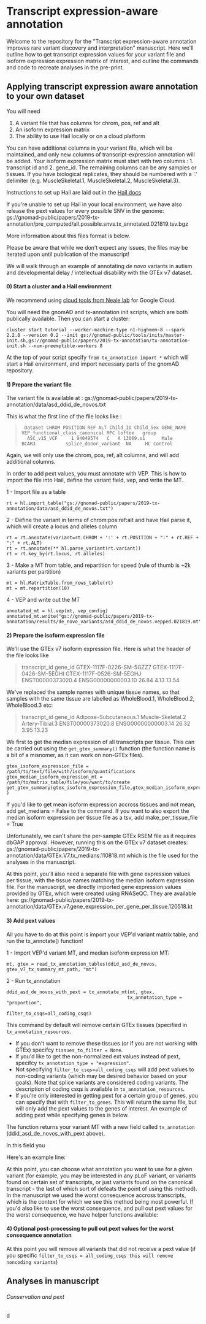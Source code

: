 # Transcript expression-aware annotation 

Welcome to the repository for the "Transcript expression-aware annotation improves rare variant discovery and interpretation" manuscript. Here we'll outline how to get transcript expression values for your variant file and isoform expression expression matrix of interest, and outline the commands and code to recreate analyses in the pre-print. 

## Applying transcript expression aware annotation to your own dataset

You will need 
  1) A variant file that has columns for chrom, pos, ref and alt
  2) An isoform expression matrix 
  3) The ability to use Hail locally or on a cloud platform 
  
You can have additional columns in your variant file, which will be maintained, and only new columns of transcript-expression annotation will be added. Your isoform expression matrix must start with two columns : 1. transcript id and 2. gene_id. The remaining columns can be any samples or tissues. If you have biological replicates, they should be numbered with a '.' delimiter (e.g. MuscleSkeletal.1, MuscleSkeletal.2, MuscleSkeletal.3). 
 
Instructions to set up Hail are laid out in the [Hail docs](https://hail.is/docs/0.2/)

If you're unable to set up Hail in your local environment, we have also release the pext values for every possible SNV in the genome: gs://gnomad-public/papers/2019-tx-annotation/pre_computed/all.possible.snvs.tx_annotated.021819.tsv.bgz

More information about this files format is below.

Please be aware that while we don't expect any issues, the files may be iterated upon until publication of the manuscript! 

We will walk through an example of annotating *de novo* variants in autism and developmental delay / intellectual disability with the GTEx v7 dataset. 

#### 0) Start a cluster and a Hail environment
We recommend using [cloud tools from Neale lab](https://github.com/Nealelab/cloudtools) for Google Cloud.

You will need the gnomAD and tx-annotation init scripts, which are both publically available. Then you can start a cluster:

```
cluster start tutorial --worker-machine-type n1-highmem-8 --spark 2.2.0 --version 0.2 --init gs://gnomad-public/tools/inits/master-init.sh,gs://gnomad-public/papers/2019-tx-annotation/tx-annotation-init.sh --num-preemptible-workers 8
```

At the top of your script specify `from tx_annotation import *` which will start a Hail environment, and import necessary parts of the gnomAD repository.

#### 1) Prepare the variant file 
The variant file is available at : gs://gnomad-public/papers/2019-tx-annotation/data/asd_ddid_de_novos.txt

This is what the first line of the file looks like : 
>      DataSet CHROM POSITION REF ALT Child_ID Child_Sex GENE_NAME VEP_functional_class_canonical MPC loftee   group
>       ASC_v15_VCF     1 94049574   C   A 13069.s1      Male     BCAR3           splice_donor_variant  NA     HC Control

Again, we will only use the chrom, pos, ref, alt columns, and will add additional columns. 

In order to add pext values, you must annotate with VEP. This is how to import the file into Hail, define the variant field, vep, and write the MT. 

1 - Import file as a table 
```
rt = hl.import_table("gs://gnomad-public/papers/2019-tx-annotation/data/asd_ddid_de_novos.txt")
```
2 - Define the variant in terms of chrom:pos:ref:alt and have Hail parse it, which will create a locus and alleles column
```
rt = rt.annotate(variant=rt.CHROM + ':' + rt.POSITION + ":" + rt.REF + ":" + rt.ALT)
rt = rt.annotate(** hl.parse_variant(rt.variant))
rt = rt.key_by(rt.locus, rt.alleles)
```
3 - Make a MT from table, and repartition for speed (rule of thumb is ~2k variants per partition)
```
mt = hl.MatrixTable.from_rows_table(rt)
mt = mt.repartition(10)
```
4 - VEP and write out the MT
```
annotated_mt = hl.vep(mt, vep_config)
annotated_mt.write("gs://gnomad-public/papers/2019-tx-annotation/results/de_novo_variants/asd_ddid_de_novos.vepped.021819.mt")
```

#### 2) Prepare the isoform expression file 

We'll use the GTEx v7 isoform expression file. Here is what the header of the file looks like 
> transcript_id   gene_id GTEX-1117F-0226-SM-5GZZ7        GTEX-1117F-0426-SM-5EGHI        GTEX-1117F-0526-SM-5EGHJ        
> ENST00000373020.4       ENSG00000000003.10      26.84   4.13    13.54  

We've replaced the sample names with unique tissue names, so that samples with the same tissue are labelled as WholeBlood.1, WholeBlood.2, WholeBlood.3 etc:
> transcript_id   gene_id Adipose-Subcutaneous.1  Muscle-Skeletal.2       Artery-Tibial.3 
> ENST00000373020.8       ENSG00000000003.14      26.32   3.95    13.23   

We first to get the median expression of all transcripts per tissue. This can be carried out using the `get_gtex_summary()` function (the function name is a bit of a misnomer, as it can work on non-GTEx files).

```
gtex_isoform_expression_file = /path/to/text/file/with/isoform/quantifications
gtex_median_isoform_expression_mt = /path/to/matrix_table/file/you/want/to/create
get_gtex_summary(gtex_isoform_expression_file,gtex_median_isoform_expression_mt )

```
If you'd like to get mean isoform expression accross tissues and not mean, add get_medians = False to the command. If you want to also export the median isoform expression per tissue file as a tsv, add make_per_tissue_file = True 

Unfortunately, we can't share the per-sample GTEx RSEM file as it requires dbGAP approval. However, running this on the GTEx v7 dataset creates: gs://gnomad-public/papers/2019-tx-annotation/data/GTEx.V7.tx_medians.110818.mt which is the file used for the analyses in the manuscript. 

At this point, you'll also need a separate file with gene expression values per tissue, with the tissue names matching the median isoform expression file. For the manuscript, we directly imported gene expression values provided by GTEx, which were created using RNASeQC. They are available here: gs://gnomad-public/papers/2019-tx-annotation/data/GTEx.v7.gene_expression_per_gene_per_tissue.120518.kt

#### 3) Add pext values
All you have to do at this point is import your VEP'd variant matrix table, and run the tx_annotate() function!

1 - Import VEP'd variant MT, and median isoform expression MT: 
```
mt, gtex = read_tx_annotation_tables(ddid_asd_de_novos, gtex_v7_tx_summary_mt_path, "mt")
```
2 - Run tx_annotation
```
ddid_asd_de_novos_with_pext = tx_annotate_mt(mt, gtex, 
                                            tx_annotation_type = "proportion",
                                            filter_to_csqs=all_coding_csqs)

```

This command by default will remove certain GTEx tissues (specified in `tx_annotation_resources`. 

- If you don't want to remove these tissues (or if you are not working with GTEx) specifcy `tissues_to_filter = None`.
- If you'd like to get the non-normalized ext values instead of pext, specifcy `tx_annotation_type = "expression"`.
- Not specifying `filter_to_csqs=all_coding_csqs` will add pext values to  non-coding variants (which may be desired behavior based on your goals). Note that splice variants are considered coding variants. The description of coding csqs is available in `tx_annotation_resources`.
- If you're only interested in getting pext for a certain group of genes, you can specify that with `filter_to_genes`. This will return the same file, but will only add the pext values to the genes of interest. An example of adding pext while specifying genes is below. 

The function returns your variant MT with a new field called `tx_annotation` (ddid_asd_de_novos_with_pext above). 

In this field you

Here's an example line:

At this point, you can choose what annotation you want to use for a given variant (for example, you may be interested in any pLoF variant, or variants found on certain set of transcripts, or just variants found on the canonical transcript - the last of which  sort of defeats the point of using this method). In the manuscript we used the worst consequence accross transcripts, which is the context for which we see this method being most powerful. If you'd also like to use the worst consequence, and pull out pext values for the worst consequence, we have helper functions available: 

#### 4) Optional post-processing to pull out pext values for the worst consequence annotation

At this point you will remove all variants that did not receive a pext value (if you specific `filter_to_csqs = all_coding_csqs this will remove noncoding variants`)






## Analyses in manuscript 

###### Conservation and pext
d
